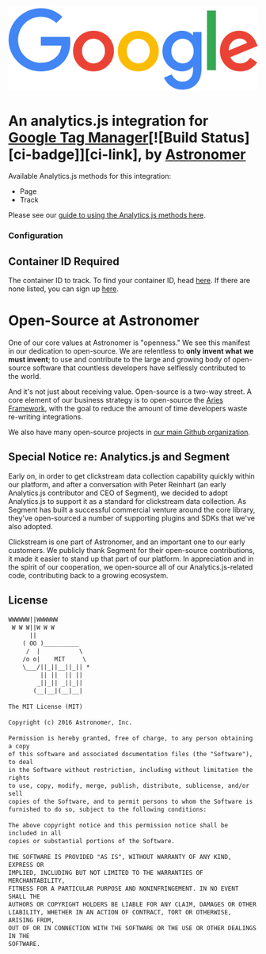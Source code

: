 ![alt text](/img/logo.png "Google Tag Manager analytics integration")
# An analytics.js integration for [Google Tag Manager](https://www.google.com/analytics/tag-manager/)[![Build Status][ci-badge]][ci-link], by [Astronomer](http://www.astronomer.io/)

Available Analytics.js methods for this integration: 
* Page
* Track

Please see our [guide to using the Analytics.js methods here](http://docs.astronomer.io/docs/event-type-guide).

### Configuration

## Container ID **Required**
The container ID to track. To find your container ID, head [here](https://tagmanager.google.com/#/home). If there are none listed, you can sign up [here](https://www.google.com/analytics/tag-manager/).

# Open-Source at Astronomer

One of our core values at Astronomer is "openness." We see this manifest in our dedication to open-source. We are relentless to **only invent what we must invent**; to use and contribute to the large and growing body of open-source software that countless developers have selflessly contributed to the world.

And it's not just about receiving value. Open-source is a two-way street. A core element of our business strategy is to open-source the [Aries Framework](github.com/aries-data), with the goal to reduce the amount of time developers waste re-writing integrations.

We also have many open-source projects in [our main Github organization](https://github.com/astronomerio).

## Special Notice re: Analytics.js and Segment

Early on, in order to get clickstream data collection capability quickly within our platform, and after a conversation with Peter Reinhart (an early Analytics.js contributor and CEO of Segment), we decided to adopt Analytics.js to support it as a standard for clickstream data collection. As Segment has built a successful commercial venture around the core library, they've open-sourced a number of supporting plugins and SDKs that we've also adopted.

Clickstream is one part of Astronomer, and an important one to our early customers. We publicly thank Segment for their open-source contributions, it made it easier to stand up that part of our platform. In appreciation and in the spirit of our cooperation, we open-source all of our Analytics.js-related code, contributing back to a growing ecosystem.

## License

```
WWWWWW||WWWWWW
 W W W||W W W
      ||
    ( OO )__________
     /  |           \
    /o o|    MIT     \
    \___/||_||__||_|| *
         || ||  || ||
        _||_|| _||_||
       (__|__|(__|__|

The MIT License (MIT)

Copyright (c) 2016 Astronomer, Inc.

Permission is hereby granted, free of charge, to any person obtaining a copy
of this software and associated documentation files (the "Software"), to deal
in the Software without restriction, including without limitation the rights
to use, copy, modify, merge, publish, distribute, sublicense, and/or sell
copies of the Software, and to permit persons to whom the Software is
furnished to do so, subject to the following conditions:

The above copyright notice and this permission notice shall be included in all
copies or substantial portions of the Software.

THE SOFTWARE IS PROVIDED "AS IS", WITHOUT WARRANTY OF ANY KIND, EXPRESS OR
IMPLIED, INCLUDING BUT NOT LIMITED TO THE WARRANTIES OF MERCHANTABILITY,
FITNESS FOR A PARTICULAR PURPOSE AND NONINFRINGEMENT. IN NO EVENT SHALL THE
AUTHORS OR COPYRIGHT HOLDERS BE LIABLE FOR ANY CLAIM, DAMAGES OR OTHER
LIABILITY, WHETHER IN AN ACTION OF CONTRACT, TORT OR OTHERWISE, ARISING FROM,
OUT OF OR IN CONNECTION WITH THE SOFTWARE OR THE USE OR OTHER DEALINGS IN THE
SOFTWARE.
```